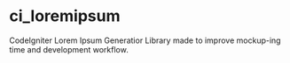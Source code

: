 # ci_loremipsum
CodeIgniter Lorem Ipsum Generatior Library made to improve mockup-ing time and development workflow.
